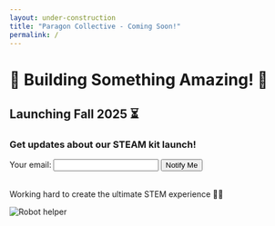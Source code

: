 ```yaml
---
layout: under-construction
title: "Paragon Collective - Coming Soon!"
permalink: /
---
```


<div class="container">
  <h1>🚧 Building Something Amazing! 🚧</h1>

  <div class="countdown">
    <h2>Launching Fall 2025 ⏳</h2>
  </div>

  <div class="newsletter">
  <h3>Get updates about our STEAM kit launch!</h3>
  <form
    action="https://formspree.io/f/movezoby"
    method="POST"
  >
    <label>
      Your email:
      <input type="email" name="email">
    </label>
    <button type="submit">Notify Me</button>
  </form>
  </div>

  <p style="margin-top: 2rem; color: var(--primary);">
    Working hard to create the ultimate STEM experience 🔬🤖
  </p>
</div>

<img src="{{ '/assets/images/construction-bot.png' | relative_url }}" class="floating-bot" alt="Robot helper">